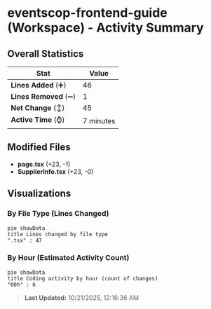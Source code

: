 # eventscop-frontend-guide (Workspace) - Activity Summary 

## Overall Statistics

| Stat                   | Value                                                             |
| ---------------------- | ----------------------------------------------------------------- |
| **Lines Added** (➕)   | 46                                          |
| **Lines Removed** (➖) | 1                                        |
| **Net Change** (↕)    | 45                |
| **Active Time** (⌚)   | 7 minutes |


## Modified Files
- **page.tsx** (+23, -1)
- **SupplierInfo.tsx** (+23, -0)

## Visualizations

### By File Type (Lines Changed)

```mermaid
pie showData
title Lines changed by file type
".tsx" : 47
```

### By Hour (Estimated Activity Count)

```mermaid
pie showData
title Coding activity by hour (count of changes)
"00h" : 6
```


> **Last Updated:** 10/21/2025, 12:16:36 AM